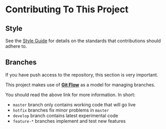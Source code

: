 # Contributing To This Project

## Style

See the [Style Guide](Style-Guide.md) for details on the standards that
contributions should adhere to.

## Branches

If you have push access to the repository, this section is very important.

This project makes use of
[**Git Flow**](https://nvie.com/posts/a-successful-git-branching-model/) as a
model for managing branches.

You should read the above link for more information. In short:

- `master` branch only contains working code that will go live
- `hotfix` branches fix minor problems in `master`
- `develop` branch contains latest experimental code
- `feature-*` branches implement and test new features
